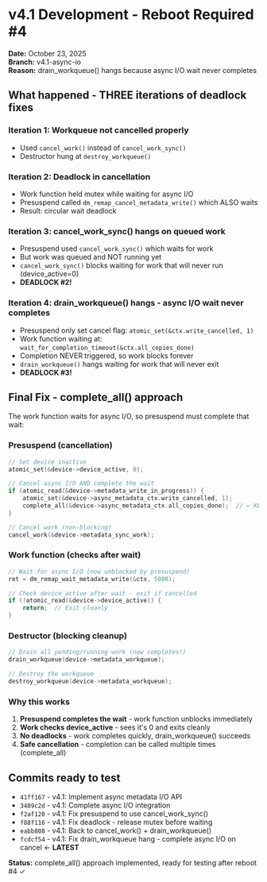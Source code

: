 # v4.1 Development - Reboot Required #4

**Date:** October 23, 2025  
**Branch:** v4.1-async-io  
**Reason:** drain_workqueue() hangs because async I/O wait never completes

## What happened - THREE iterations of deadlock fixes

### Iteration 1: Workqueue not cancelled properly
- Used `cancel_work()` instead of `cancel_work_sync()`
- Destructor hung at `destroy_workqueue()`

### Iteration 2: Deadlock in cancellation
- Work function held mutex while waiting for async I/O
- Presuspend called `dm_remap_cancel_metadata_write()` which ALSO waits
- Result: circular wait deadlock

### Iteration 3: cancel_work_sync() hangs on queued work  
- Presuspend used `cancel_work_sync()` which waits for work
- But work was queued and NOT running yet
- `cancel_work_sync()` blocks waiting for work that will never run (device_active=0)
- **DEADLOCK #2!**

### Iteration 4: drain_workqueue() hangs - async I/O wait never completes
- Presuspend only set cancel flag: `atomic_set(&ctx.write_cancelled, 1)`
- Work function waiting at: `wait_for_completion_timeout(&ctx.all_copies_done)`
- Completion NEVER triggered, so work blocks forever
- `drain_workqueue()` hangs waiting for work that will never exit
- **DEADLOCK #3!**

## Final Fix - complete_all() approach

The work function waits for async I/O, so presuspend must complete that wait:

### Presuspend (cancellation)
```c
// Set device inactive
atomic_set(&device->device_active, 0);

// Cancel async I/O AND complete the wait
if (atomic_read(&device->metadata_write_in_progress)) {
    atomic_set(&device->async_metadata_ctx.write_cancelled, 1);
    complete_all(&device->async_metadata_ctx.all_copies_done);  // ← KEY FIX!
}

// Cancel work (non-blocking)
cancel_work(&device->metadata_sync_work);
```

### Work function (checks after wait)
```c
// Wait for async I/O (now unblocked by presuspend)
ret = dm_remap_wait_metadata_write(&ctx, 5000);

// Check device_active after wait - exit if cancelled
if (!atomic_read(&device->device_active)) {
    return;  // Exit cleanly
}
```

### Destructor (blocking cleanup)
```c
// Drain all pending/running work (now completes!)
drain_workqueue(device->metadata_workqueue);

// Destroy the workqueue
destroy_workqueue(device->metadata_workqueue);
```

### Why this works
1. **Presuspend completes the wait** - work function unblocks immediately
2. **Work checks device_active** - sees it's 0 and exits cleanly
3. **No deadlocks** - work completes quickly, drain_workqueue() succeeds
4. **Safe cancellation** - completion can be called multiple times (complete_all)

## Commits ready to test

- `41ff167` - v4.1: Implement async metadata I/O API
- `3489c2d` - v4.1: Complete async I/O integration  
- `f2af120` - v4.1: Fix presuspend to use cancel_work_sync()
- `f88f116` - v4.1: Fix deadlock - release mutex before waiting
- `eabb808` - v4.1: Back to cancel_work() + drain_workqueue()
- `fcdcf54` - v4.1: Fix drain_workqueue hang - complete async I/O on cancel ← **LATEST**

**Status:** complete_all() approach implemented, ready for testing after reboot #4 ✓
